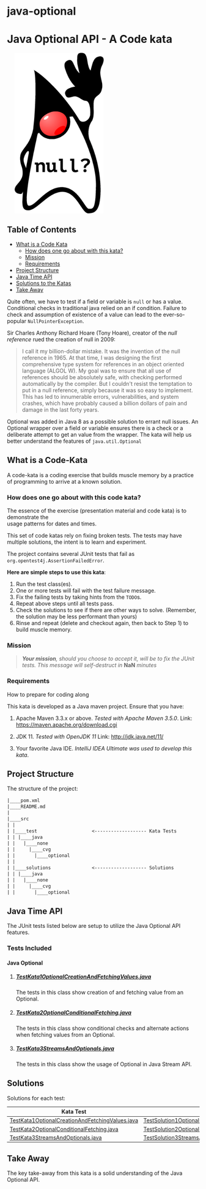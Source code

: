 # java-optional

# Java Optional API - A Code kata

<img align="center" src="docs/DukeOptional.png" alt="Java Duke Optional Logo" title="Java Optional" hspace="20" height="420"/>

## Table of Contents
* [What is a Code Kata](#WhatIsACodeKata)
  * [How does one go about with this kata?](#HowToSolveKata)
  * [Mission](#Mission)
  * [Requirements](#Requirements)
* [Project Structure](#ProjectStructure)
* [Java Time API](#JavaTime)
* [Solutions to the Katas](#Solutions)
* [Take Away](#TakeAway)

Quite often, we have to test if a field or variable is `null` or has a value. 
Conditional checks in traditional java relied on an if condition. 
Failure to check and assumption of existence of a value can lead to the 
ever-so-popular `NullPointerException`.

Sir Charles Anthony Richard Hoare (Tony Hoare), creator of the *null reference* 
rued the creation of null in 2009:

>I call it my billion-dollar mistake. It was the invention of the null reference in 1965. 
At that time, I was designing the first comprehensive type system for references in an 
object oriented language (ALGOL W). My goal was to ensure that all use of references 
should be absolutely safe, with checking performed automatically by the compiler. 
But I couldn't resist the temptation to put in a null reference, simply because it was 
so easy to implement. This has led to innumerable errors, vulnerabilities, and 
system crashes, which have probably caused a billion dollars of pain and damage in 
the last forty years.

Optional was added in Java 8 as a possible solution to errant null issues. An Optional wrapper
over a field or variable ensures there is a check or a deliberate attempt to get an value from 
the wrapper. The kata will help us better understand the features of `java.util.Optional`

## <a name="WhatIsACodeKata"></a>What is a Code-Kata

A code-kata is a coding exercise that builds muscle memory by a practice of programming to arrive 
at a known solution.

### <a name="HowToSolveKata"></a>How does one go about with this code kata?

The essence of the exercise (presentation material and code kata) is to demonstrate the  
usage patterns for dates and times.

This set of code katas rely on fixing broken tests. The tests may have multiple solutions, the 
intent is to learn and experiment. 

The project contains several JUnit tests that fail as `org.opentest4j.AssertionFailedError`. 

<span style=“color:green;”>**Here are simple steps to use this kata**</span>:

1. Run the test class(es).
1. One or more tests will fail with the test failure message.
1. Fix the failing tests by taking hints from the `TODO`s.
1. Repeat above steps until all tests pass.
1. Check the solutions to see if there are other ways to solve. 
(Remember, the solution may be less performant than yours)
1. Rinse and repeat (delete and checkout again, then back to Step 1) to build muscle memory.

### <a name="Mission"></a>Mission
> ***Your mission**, should you choose to accept it, will be to fix the JUnit tests. This 
message will self-destruct in* **NaN** *minutes*

### <a name="Requirements"></a>Requirements
How to prepare for coding along

This kata is developed as a Java maven project. Ensure that you have:

1. Apache Maven 3.3.x or above. _Tested with Apache Maven 3.5.0_.
    Link: https://maven.apache.org/download.cgi

1. JDK 11. _Tested with OpenJDK 11_
    Link: http://jdk.java.net/11/

1. Your favorite Java IDE. _IntelliJ IDEA Ultimate was used to develop this kata_.
 
## <a name="ProjectStructure"></a>Project Structure

The structure of the project:
```
|____pom.xml
|____README.md
|
|____src
| |
| |____test                    <------------------- Kata Tests
| | |____java
| |   |____none
| |     |____cvg
| |       |____optional
| |
| |____solutions               <------------------- Solutions 
| | |____java
| |   |____none
| |     |____cvg
| |       |____optional
```

## <a name="JavaTime"></a>Java Time API

The JUnit tests listed below are setup to utilize the Java Optional API features.

### Tests Included

#### Java Optional

1. ##### [TestKata1OptionalCreationAndFetchingValues.java](src/test/java/none/cvg/optional/TestKata1OptionalCreationAndFetchingValues.java)

   The tests in this class show creation of and fetching value from an Optional. 

1. ##### [TestKata2OptionalConditionalFetching.java](src/test/java/none/cvg/optional/TestKata2OptionalConditionalFetching.java) 

   The tests in this class show conditional checks and alternate actions when fetching values from an Optional. 

1. ##### [TestKata3StreamsAndOptionals.java](src/test/java/none/cvg/optional/TestKata3StreamsAndOptionals.java)

   The tests in this class show the usage of Optional in Java Stream API. 

      
## <a name="Solutions"></a>Solutions

Solutions for each test:

Kata Test | Solution
------------ | -------------
[TestKata1OptionalCreationAndFetchingValues.java](src/test/java/none/cvg/optional/TestKata1OptionalCreationAndFetchingValues.java) | [TestSolution1OptionalCreationAndFetchingValues.java](src/solutions/java/none/cvg/optional/TestSolution1OptionalCreationAndFetchingValues.java)
[TestKata2OptionalConditionalFetching.java](src/test/java/none/cvg/optional/TestKata2OptionalConditionalFetching.java) | [TestSolution2OptionalConditionalFetching.java](src/solutions/java/none/cvg/optional/TestSolution2OptionalConditionalFetching.java)
[TestKata3StreamsAndOptionals.java](src/test/java/none/cvg/optional/TestKata3StreamsAndOptionals.java) | [TestSolution3StreamsAndOptionals.java](src/solutions/java/none/cvg/optional/TestSolution3StreamsAndOptionals.java)
    

## <a name="TakeAway"></a>Take Away

The key take-away from this kata is a solid understanding of the Java Optional API.
